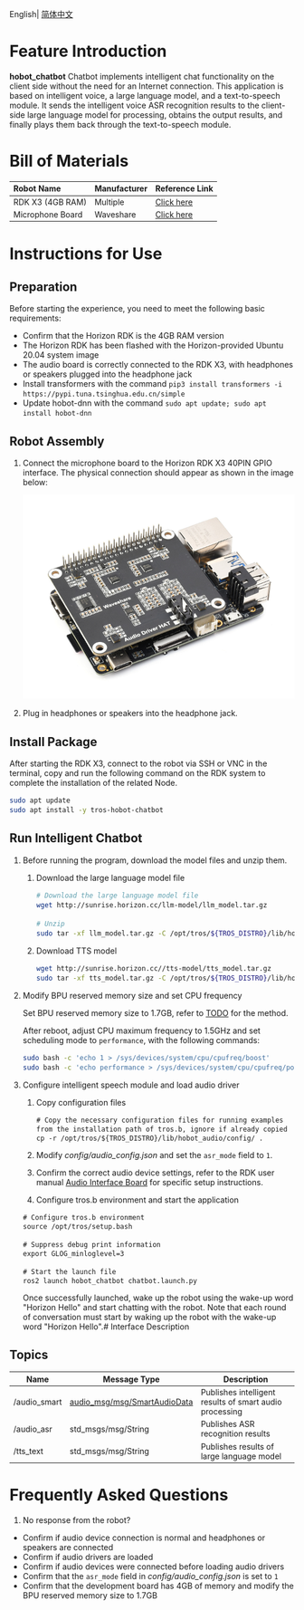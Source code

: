 English| [简体中文](./README_cn.md)

# Feature Introduction

**hobot_chatbot** Chatbot implements intelligent chat functionality on the client side without the need for an Internet connection. This application is based on intelligent voice, a large language model, and a text-to-speech module. It sends the intelligent voice ASR recognition results to the client-side large language model for processing, obtains the output results, and finally plays them back through the text-to-speech module.

# Bill of Materials

| Robot Name        | Manufacturer | Reference Link                                                |
| :-----------------| ------------ | ------------------------------------------------------------- |
| RDK X3 (4GB RAM)  | Multiple     | [Click here](https://developer.horizon.cc/rdkx3)              |
| Microphone Board  | Waveshare    | [Click here](https://www.waveshare.net/shop/Audio-Driver-HAT.htm) |

# Instructions for Use

## Preparation

Before starting the experience, you need to meet the following basic requirements:

- Confirm that the Horizon RDK is the 4GB RAM version
- The Horizon RDK has been flashed with the Horizon-provided Ubuntu 20.04 system image
- The audio board is correctly connected to the RDK X3, with headphones or speakers plugged into the headphone jack
- Install transformers with the command `pip3 install transformers -i https://pypi.tuna.tsinghua.edu.cn/simple`
- Update hobot-dnn with the command `sudo apt update; sudo apt install hobot-dnn`

## Robot Assembly

1. Connect the microphone board to the Horizon RDK X3 40PIN GPIO interface. The physical connection should appear as shown in the image below:

    ![x3pi_mic](./imgs/x3pi_mic.png)

2. Plug in headphones or speakers into the headphone jack.

## Install Package

After starting the RDK X3, connect to the robot via SSH or VNC in the terminal, copy and run the following command on the RDK system to complete the installation of the related Node.

```bash
sudo apt update
sudo apt install -y tros-hobot-chatbot
```

## Run Intelligent Chatbot

1. Before running the program, download the model files and unzip them.

    1. Download the large language model file

        ```bash
        # Download the large language model file
        wget http://sunrise.horizon.cc/llm-model/llm_model.tar.gz

        # Unzip
        sudo tar -xf llm_model.tar.gz -C /opt/tros/${TROS_DISTRO}/lib/hobot_llm/
        ```

   2. Download TTS model

       ```bash
       wget http://sunrise.horizon.cc//tts-model/tts_model.tar.gz
       sudo tar -xf tts_model.tar.gz -C /opt/tros/${TROS_DISTRO}/lib/hobot_tts/
       ```

2. Modify BPU reserved memory size and set CPU frequency

    Set BPU reserved memory size to 1.7GB, refer to [TODO]() for the method.

    After reboot, adjust CPU maximum frequency to 1.5GHz and set scheduling mode to `performance`, with the following commands:

    ```bash
    sudo bash -c 'echo 1 > /sys/devices/system/cpu/cpufreq/boost'
    sudo bash -c 'echo performance > /sys/devices/system/cpu/cpufreq/policy0/scaling_governor'
    ```

3. Configure intelligent speech module and load audio driver

   1. Copy configuration files

        ```shell
        # Copy the necessary configuration files for running examples from the installation path of tros.b, ignore if already copied
        cp -r /opt/tros/${TROS_DISTRO}/lib/hobot_audio/config/ .
        ```

   2. Modify *config/audio_config.json* and set the `asr_mode` field to `1`.

   3. Confirm the correct audio device settings, refer to the RDK user manual [Audio Interface Board](https://developer.horizon.cc/documents_rdk/hardware_development/rdk_x3/audio_board) for specific setup instructions.

   4. Configure tros.b environment and start the application

    ```shell
    # Configure tros.b environment
    source /opt/tros/setup.bash

    # Suppress debug print information
    export GLOG_minloglevel=3

    # Start the launch file
    ros2 launch hobot_chatbot chatbot.launch.py
    ```

    Once successfully launched, wake up the robot using the wake-up word "Horizon Hello" and start chatting with the robot. Note that each round of conversation must start by waking up the robot with the wake-up word "Horizon Hello".# Interface Description

## Topics

| Name         | Message Type                                                                                                            | Description                                    |
| ------------ | ----------------------------------------------------------------------------------------------------------------------- | ---------------------------------------------- |
| /audio_smart | [audio_msg/msg/SmartAudioData](https://github.com/HorizonRDK/hobot_msgs/blob/develop/audio_msg/msg/SmartAudioData.msg) | Publishes intelligent results of smart audio processing |
| /audio_asr   | std_msgs/msg/String                                                                                                    | Publishes ASR recognition results               |
| /tts_text    | std_msgs/msg/String                                                                                                    | Publishes results of large language model       |

# Frequently Asked Questions

1. No response from the robot?

- Confirm if audio device connection is normal and headphones or speakers are connected
- Confirm if audio drivers are loaded
- Confirm if audio devices were connected before loading audio drivers
- Confirm that the `asr_mode` field in *config/audio_config.json* is set to `1`
- Confirm that the development board has 4GB of memory and modify the BPU reserved memory size to 1.7GB
